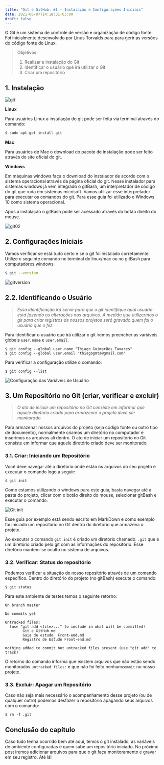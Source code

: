 ```yaml
---
title: "Git e GitHub: #1 — Instalação e Configurações Iniciais"
date: 2021-06-07T14:18:31-03:00
draft: false
---
```


O Git é um sistema de controle de versão e organização de código fonte. Foi inicialmente desenvolvido por Linus Torvalds para para gerir as versões do código fonte do Linux.

> Objetivos:
> 1. Realizar a instalação do Git
> 2. Identificar o usuário que irá utilizar o Git
> 3. Criar um repositório

## 1. Instalação

![git](/posts/git/git.png)

**Linux**

Para usuários Linux a instalação do git pode ser feita via terminal através do comando:

```bash
$ sudo apt-get install git
```

**Mac**

Para usuários de Mac o download do pacote de instalação pode ser feito através do site oficial do git.

**Windows**

Em máquinas windows faça o download do instalador de acordo com o sistema operacional através da página oficial do git. Nesse instalador para sistemas windows já vem integrado o gitBash, um interpretador de código do git que roda em sistemas micrisoft. Vamos utilizar esse interpretador para executar os comandos do git.
Para esse guia foi utilizado o Windows 10 como sistema operacional.

Após a instalação o gitBash pode ser acessado através do botão direito do mouse.

![git02](/posts/git/git02.gif)



## 2. Configurações Iniciais

Vamos verificar se está tudo certo e se o git foi instalado corretamente. Utilize o seguinte comando no terminal do linux/mac ou no gitBash para computadores windows.

```bash
$ git --version
```



![gitversion](/posts/git/gitversion.png)



## 2.2. Identificando o Usuário

> *Essa identificação irá servir para que o git identifique qual usuário está fazendo as alterações nos arquivos. A medida que utilizarmos o git para criar registros de nossos projetos será gravado quem foi o usuário que o fez.*

Para identificar o usuário que irá utilizar o git iremos preencher as variáveis globais `user.name` e `user.email`.

```
$ git config --global user.name "Thiago Guimarães Tavares"
$ git config --global user.email "thiagogmta@gmail.com"
```

Para verificar a configuração utilize o comando:

```
$ git config --list
```

![Configuração das Variáveis de Usuário](/posts/git/variaveisdeusuario.png)



## 3. Um Repositório no Git (criar, verificar e excluir)

> *O ato de iniciar um repositório no Git consiste em informar que aquele diretório criado para armazenar o projeto deve ser monitorado.*

Para armazenar nossos arquivos do projeto (seja código fonte ou outro tipo de documento), normalmente criamos um diretório no computador e inserimos os arquivos ali dentro. O ato de iniciar um repositório no Git consiste em informar que aquele diretório criado deve ser monitorado.

### 3.1. Criar: Iniciando um Repositório

Você deve navegar até o diretório onde estão os arquivos do seu projeto e executar o comando logo a seguir:

```
$ git init
```

Como estamos utilizando o windows para este guia, basta navegar até a pasta do projeto, clicar com o botão direito do mouse, selecionar gitBash e executar o comando.

![Git init](/posts/git/gitinit.gif)



Esse guia por exemplo está sendo escrito em MarkDown e como exemplo foi iniciado um repositório no Git dentro do diretório que armazena o projeto.

Ao executar o comando `git init` é criado um diretório chamado: `.git` que é um diretório criado pelo git com as informações do repositório. Esse diretório mantem-se oculto no sistema de arquivos.

### 3.2. Verificar: Status do repositório

Podemos verificar a situação do nosso repositório através de um comando específico. Dentro do diretório do projeto (no gitBash) execute o comando:

```
$ git status
```

Para este ambiente de testes temos o seguinte retorno:

```
On branch master

No commits yet

Untracked files:
  (use "git add <file>..." to include in what will be committed)
        Git e GitHub.md
        Guia de estudo_ Front-end.md
        Registro de Estudo Front-end.md

nothing added to commit but untracked files present (use "git add" to track)
```

O retorno do comando informa que existem arquivos que não estão sendo monitorados `untracked files:` e que não foi feito nenhum`commit` no nosso projeto.

### 3.3. Excluir: Apagar um Repositório

Caso não seja mais necessário o acompanhamento desse projeto (ou de qualquer outro) podemos desfazer o repositório apagando seus arquivos com o comando:

```
$ rm -f .git
```

## Conclusão do capítulo

Caso tudo tenha ocorrido bem até aqui, temos o git instalado, as variáveis de ambiente configuradas e quem sabe um repositório iniciado. No próximo post iremos adicionar arquivos para que o git faça monitoramento e gravar em seu registro. Até lá!